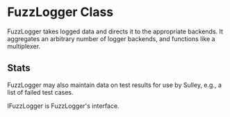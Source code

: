 FuzzLogger Class
================
FuzzLogger takes logged data and directs it to the appropriate backends.
It aggregates an arbitrary number of logger backends, and functions like a
multiplexer.

Stats
-----
FuzzLogger may also maintain data on test results for use by Sulley, e.g.,
a list of failed test cases.

IFuzzLogger is FuzzLogger's interface.